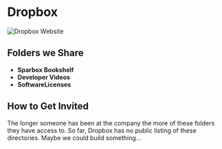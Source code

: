 Dropbox
=======

![Dropbox Website](http://i.imgur.com/w4R4VZP.png)


Folders we Share
----------------

* **Sparbox Bookshelf**
* **Developer Videos**
* **SoftwareLicenses**

How to Get Invited
------------------

The longer someone has been at the company the more of these folders they have
access to. So far, Dropbox has no public listing of these directories. Maybe
we could build something...
